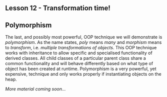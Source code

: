 ## Lesson 12 - Transformation time!

## Polymorphism

The last, and possibly most powerful, OOP technique we will demonstrate is _polymorphism_. As the name states, _poly_ means _many_ and _morphism_ means to _transform_, i.e. _multiple transformations of objects_. This OOP technique works with inheritance to allow specific and specialised functionality of derived classes. All child classes of a particular parent class share a common functionality and will behave differently based on what type of object has been created at runtime. Polymorphism is a very powerful, yet expensive, technique and only works properly if instantiating objects on the heap. 

_More material coming soon..._
